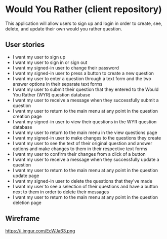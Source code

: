 # Would You Rather (client repository)

This application will allow users to sign up and login in order to create, see, delete, and update their own would you rather question.

## User stories

- I want my user to sign up
- I want my user to sign in or sign out
- I want my signed-in user to change their password
- I want my signed-in user to press a button to create a new question
- I want my user to enter a question through a text form and the two answer options in their separate text forms
- I want my user to submit their question that they entered to the Would You Rather (WYR) question database
- I want my user to receive a message when they successfully submit a question
- I want my user to return to the main menu at any point in the question creation page
- I want my signed-in user to view their questions in the WYR question database
- I want my user to return to the main menu in the view questions page
- I want my signed-in user to make changes to the questions they create
- I want my user to see the text of their original question and answer options and make changes to them in their respective text forms
- I want my user to confirm their changes from a click of a button
- I want my user to receive a message when they successfully update a question
- I want my user to return to the main menu at any point in the question update page
- I want my signed-in user to delete the questions that they've made
- I want my user to see a selection of their questions and have a button next to them in order to delete their messages
- I want my user to return to the main menu at any point in the question deletion page

## Wireframe

https://i.imgur.com/EcWJa63.png
